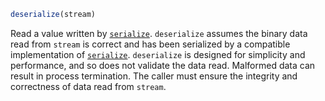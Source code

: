 ```julia
deserialize(stream)
```

Read a value written by [`serialize`](@ref). `deserialize` assumes the binary data read from `stream` is correct and has been serialized by a compatible implementation of [`serialize`](@ref). `deserialize` is designed for simplicity and performance, and so does not validate the data read. Malformed data can result in process termination. The caller must ensure the integrity and correctness of data read from `stream`.
